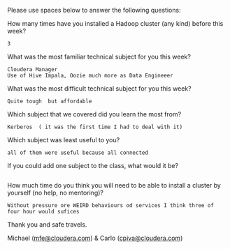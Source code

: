 Please use spaces below to answer the following questions:


How many times have you installed a Hadoop cluster (any kind) before this week?
```
3

```

What was the most familiar technical subject for you this week?
```
Cloudera Manager
Use of Hive Impala, Oozie much more as Data Engineeer

```

What was the most difficult technical subject for you this week?
```
Quite tough  but affordable 
```

Which subject that we covered did you learn the most from?
```
Kerberos  ( it was the first time I had to deal with it) 
```

Which subject was least useful to you?
```
all of them were useful because all connected
```

If you could add one subject to the class, what would it be?
```

```

How much time do you think you will need to be able to install a cluster by yourself (no help, no mentoring)?
```
Without pressure ore WEIRD behaviours od services I think three of four hour would sufices 
```

Thank you and safe travels.

Michael (mfe@cloudera.com) & Carlo (cpiva@cloudera.com)
